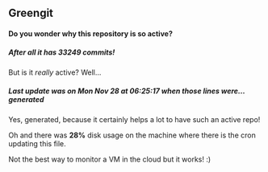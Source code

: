 ## Greengit

#### Do you wonder why this repository is so active?

##### After all it has 33249 commits!

But is it *really* active? Well...

##### Last update was on Mon Nov 28 at 06:25:17 when those lines were... generated

Yes, generated, because it certainly helps a lot to have such an active repo!

Oh and there was **28%** disk usage on the machine
where there is the cron updating this file.

Not the best way to monitor a VM in the cloud but it works! :)
